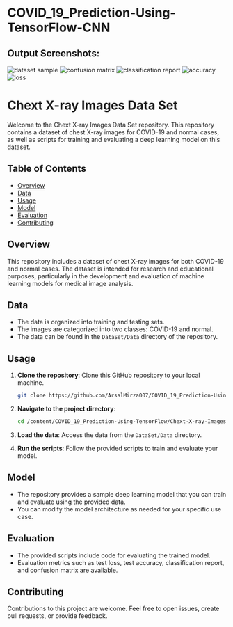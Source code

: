 # COVID_19_Prediction-Using-TensorFlow-CNN

## Output Screenshots:
![dataset sample](https://github.com/ArsalMirza007/COVID_19_Prediction-Using-TensorFlow-CNN/assets/121928372/7f778953-7a76-4b92-a977-a8f6ff3fbef7)
![confusion matrix](https://github.com/ArsalMirza007/COVID_19_Prediction-Using-TensorFlow-CNN/assets/121928372/feb4fade-e186-4caf-b71e-7d2c21d965bf)
![classification report](https://github.com/ArsalMirza007/COVID_19_Prediction-Using-TensorFlow-CNN/assets/121928372/c0885d97-cec6-4cff-94c7-6fec7ef1bd78)
![accuracy](https://github.com/ArsalMirza007/COVID_19_Prediction-Using-TensorFlow-CNN/assets/121928372/75ef4146-bae2-49d9-a40e-f59da34b6ed2)
![loss](https://github.com/ArsalMirza007/COVID_19_Prediction-Using-TensorFlow-CNN/assets/121928372/a2c87538-ff95-4e42-b5af-99dfcf50106d)



# Chext X-ray Images Data Set

Welcome to the Chext X-ray Images Data Set repository. This repository contains a dataset of chest X-ray images for COVID-19 and normal cases, as well as scripts for training and evaluating a deep learning model on this dataset.

## Table of Contents

- [Overview](#overview)
- [Data](#data)
- [Usage](#usage)
- [Model](#model)
- [Evaluation](#evaluation)
- [Contributing](#contributing)

## Overview

This repository includes a dataset of chest X-ray images for both COVID-19 and normal cases. The dataset is intended for research and educational purposes, particularly in the development and evaluation of machine learning models for medical image analysis.

## Data

- The data is organized into training and testing sets.
- The images are categorized into two classes: COVID-19 and normal.
- The data can be found in the `DataSet/Data` directory of the repository.

## Usage

1. **Clone the repository**: Clone this GitHub repository to your local machine.

   ```bash
   git clone https://github.com/ArsalMirza007/COVID_19_Prediction-Using-TensorFlow-CNN.git
   ```

2. **Navigate to the project directory**:

   ```bash
   cd /content/COVID_19_Prediction-Using-TensorFlow/Chext-X-ray-Images-Data-Set/DataSet/Data
   ```

3. **Load the data**: Access the data from the `DataSet/Data` directory.

4. **Run the scripts**: Follow the provided scripts to train and evaluate your model.

## Model

- The repository provides a sample deep learning model that you can train and evaluate using the provided data.
- You can modify the model architecture as needed for your specific use case.

## Evaluation

- The provided scripts include code for evaluating the trained model.
- Evaluation metrics such as test loss, test accuracy, classification report, and confusion matrix are available.

## Contributing

Contributions to this project are welcome. Feel free to open issues, create pull requests, or provide feedback.
